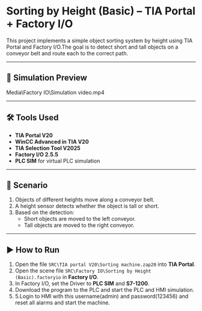 # Sorting by Height (Basic) – TIA Portal + Factory I/O

This project implements a simple object sorting system by height using TIA Portal and Factory I/O.The goal is to detect short and tall objects on a conveyor belt and route each to the correct path.

---

## 🎥 Simulation Preview
Media\Factory IO\Simulation video.mp4

---

## 🛠 Tools Used
- **TIA Portal V20**
- **WinCC Advanced in TIA V20**
- **TIA Selection Tool V2025**
- **Factory I/O 2.5.5**
- **PLC SIM** for virtual PLC simulation

---

## 📜 Scenario
1. Objects of different heights move along a conveyor belt.
2. A height sensor detects whether the object is tall or short.
3. Based on the detection:
   - Short objects are moved to the left conveyor.
   - Tall objects are moved to the right conveyor.

---

## ▶️ How to Run
1. Open the file `SRC\TIA portal V20\Sorting machine.zap20` into **TIA Portal**.
2. Open the scene file `SRC\Factory IO\Sorting by Height (Basic).factoryio` in **Factory I/O**.
3. In Factory I/O, set the Driver to **PLC SIM** and **S7-1200**.
4. Download the program to the PLC and start the PLC and HMI simulation.
5. 5.Login to HMI with this username(admin) and password(123456) and reset all alarms and start the machine.
